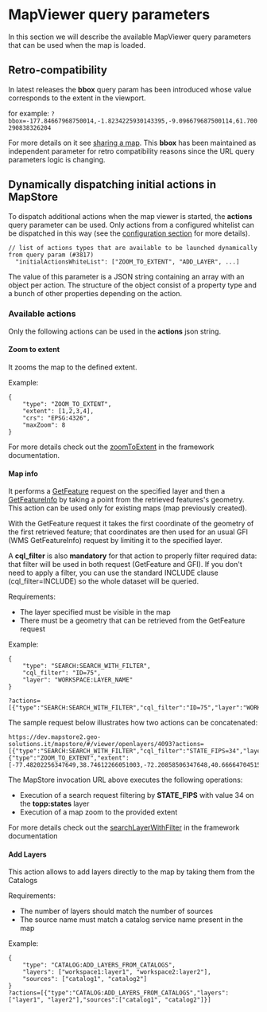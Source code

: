 # MapViewer query parameters

In this section we will describe the available MapViewer query parameters that can be used when the map is loaded.

## Retro-compatibility
In latest releases the **bbox** query param has been introduced whose value corresponds to the extent in the viewport.

for example:
`?bbox=-177.84667968750014,-1.8234225930143395,-9.096679687500114,61.700290838326204`

For more details on it see [sharing a map](../user-guide/share). This **bbox** has been maintained as independent parameter for retro compatibility reasons since the URL query parameters logic is changing.

## Dynamically dispatching initial actions in MapStore

To dispatch additional actions when the map viewer is started, the **actions** query parameter can be used. Only actions from a configured whitelist can be dispatched in this way (see the [configuration section](../configuration-files/local-config) for more details).

```
// list of actions types that are available to be launched dynamically from query param (#3817)
  "initialActionsWhiteList": ["ZOOM_TO_EXTENT", "ADD_LAYER", ...]
```

The value of this parameter is a JSON string containing an array with an object per action. The structure of the object consist of a property type and a bunch of other properties depending on the action.

### Available actions
Only the following actions can be used in the **actions** json string.

#### Zoom to extent
It zooms the map to the defined extent.

Example:
```
{
    "type": "ZOOM_TO_EXTENT",
    "extent": [1,2,3,4],
    "crs": "EPSG:4326",
    "maxZoom": 8
}
```

For more details check out the [zoomToExtent](https://mapstore2.geo-solutions.it/mapstore/docs/#actions.map.zoomToExtent) in the framework documentation.

#### Map info
It performs a [GetFeature](https://docs.geoserver.org/stable/en/user/services/wfs/reference.html#getfeature) request on the specified layer and then a [GetFeatureInfo](https://docs.geoserver.org/stable/en/user/services/wms/reference.html#getfeatureinfo) by taking a point from the retrieved features's geometry. This action can be used only for existing maps (map previously created).

With the GetFeature request it takes the first coordinate of the geometry of the first retrieved feature; that coordinates are then used for an usual GFI (WMS GetFeatureInfo) request by limiting it to the specified layer.

A **cql_filter** is also **mandatory** for that action to properly filter required data: that filter will be used in both request (GetFeature and GFI). If you don't need to apply a filter, you can use the standard INCLUDE clause (cql_filter=INCLUDE) so the whole dataset will be queried. 

Requirements:
- The layer specified must be visible in the map
- There must be a geometry that can be retrieved from the GetFeature request

Example:

```
{
    "type": "SEARCH:SEARCH_WITH_FILTER",
    "cql_filter": "ID=75",
    "layer": "WORKSPACE:LAYER_NAME"
}

?actions=[{"type":"SEARCH:SEARCH_WITH_FILTER","cql_filter":"ID=75","layer":"WORKSPACE:LAYER_NAME"}]
```

The sample request below illustrates how two actions can be concatenated:

```
https://dev.mapstore2.geo-solutions.it/mapstore/#/viewer/openlayers/4093?actions=[{"type":"SEARCH:SEARCH_WITH_FILTER","cql_filter":"STATE_FIPS=34","layer":"topp:states"},{"type":"ZOOM_TO_EXTENT","extent":[-77.48202256347649,38.74612266051003,-72.20858506347648,40.66664704515103],"crs":"EPSG:4326","maxZoom":8}]
```

The MapStore invocation URL above executes the following operations:

- Execution of a search request filtering by **STATE_FIPS** with value 34 on the **topp:states** layer
- Execution of a map zoom to the provided extent

For more details check out the [searchLayerWithFilter](https://mapstore2.geo-solutions.it/mapstore/docs/#actions.search.exports.searchLayerWithFilter) in the framework documentation


#### Add Layers

This action allows to add layers directly to the map by taking them from the Catalogs

Requirements:

- The number of layers should match the number of sources
- The source name must match a catalog service name present in the map

Example:
```
{
    "type": "CATALOG:ADD_LAYERS_FROM_CATALOGS",
    "layers": ["workspace1:layer1", "workspace2:layer2"],
    "sources": ["catalog1", "catalog2"]
}
?actions=[{"type":"CATALOG:ADD_LAYERS_FROM_CATALOGS","layers":["layer1", "layer2"],"sources":["catalog1", "catalog2"]}]
```
